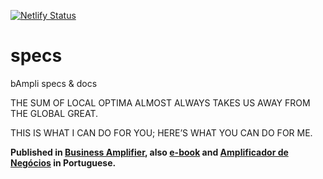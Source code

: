 [![Netlify Status](https://api.netlify.com/api/v1/badges/8b713967-91c2-467f-941c-d2568c833600/deploy-status)](https://app.netlify.com/sites/bampli/deploys)

# specs
bAmpli specs &amp; docs

THE SUM OF LOCAL OPTIMA ALMOST ALWAYS TAKES US AWAY FROM THE GLOBAL GREAT.

THIS IS WHAT I CAN DO FOR YOU; HERE’S WHAT YOU CAN DO FOR ME.

**Published in [Business Amplifier](https://www.amazon.com/Business-Amplifier-M-Sc-Motta-Lopes/dp/B083XGK14Q), also [e-book](https://www.amazon.com/Business-Amplifier-Jose-Motta-Lopes-ebook-dp-B086L6V6QY/dp/B086L6V6QY/) and [Amplificador de Negócios](https://www.amazon.com/M-Sc-Jose-Motta-Lopes/dp/8592301009) in Portuguese.**
